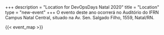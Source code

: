 +++
description = "Location for DevOpsDays Natal 2020"
title = "Location"
type = "new-event"
+++
O evento deste ano ocorrerá no Auditório do IFRN Campus Natal Central, situado na Av. Sen. Salgado Filho, 1559, Natal/RN.

<!-- Uncomment this only if you have set the coordinates for your location in the config yaml. Get Latitude and Longitude of a Point: http://itouchmap.com/latlong.html -->
{{< event_map >}}